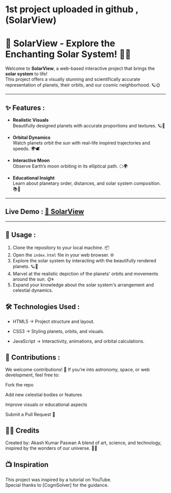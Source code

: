 # 1st project uploaded in github ,(SolarView)
# 🌌 SolarView - Explore the Enchanting Solar System! 🚀✨

Welcome to **SolarView**, a web-based interactive project that brings the **solar system** to life!  
This project offers a visually stunning and scientifically accurate representation of planets, their orbits, and our cosmic neighborhood. 🪐🌞

---

## ✨ Features :

- **Realistic Visuals**  
  Beautifully designed planets with accurate proportions and textures. 🪐🎨  

- **Orbital Dynamics**  
  Watch planets orbit the sun with real-life inspired trajectories and speeds. 🌍🕊️  

- **Interactive Moon**  
  Observe Earth’s moon orbiting in its elliptical path. 🌕🌍  

- **Educational Insight**  
  Learn about planetary order, distances, and solar system composition. 📚🌌  

---

##  Live Demo : [🔗 SolarView ](https://akash-paswan-9199.github.io/solar-system/)

---

## 🚀 Usage : 

1. Clone the repository to your local machine. 📦
2. Open the `index.html` file in your web browser. 🌐
3. Explore the solar system by interacting with the beautifully rendered planets. 🪐👀
4. Marvel at the realistic depiction of the planets' orbits and movements around the sun. 🌞🌀
5. Expand your knowledge about the solar system's arrangement and celestial dynamics. 


## 🛠️ Technologies Used : 

- HTML5 → Project structure and layout.

- CSS3 → Styling planets, orbits, and visuals.

- JavaScript → Interactivity, animations, and orbital calculations.

## 🤝 Contributions :

We welcome contributions! 🙌
If you’re into astronomy, space, or web development, feel free to:

Fork the repo

Add new celestial bodies or features

Improve visuals or educational aspects

Submit a Pull Request 🚀

## 👨‍🚀 Credits

Created by: Akash Kumar Paswan
A blend of art, science, and technology, inspired by the wonders of our universe. 🌌✨

## 📺 Inspiration
This project was inspired by a tutorial on YouTube.  
Special thanks to [CogniSolver] for the guidance.